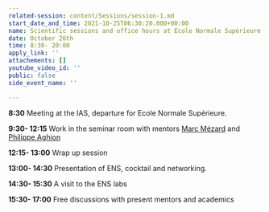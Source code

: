 ```yaml
---
related-session: content/Sessions/session-1.md
start_date_and_time: 2021-10-25T06:30:20.000+00:00
name: Scientific sessions and office hours at Ecole Normale Supérieure
date: October 26th
time: 8:30- 20:00
apply_link: ''
attachements: []
youtube_video_id: ''
public: false
side_event_name: ''

---
```

**8:30** Meeting at the IAS, departure for Ecole Normale Supérieure.

**9:30- 12:15** Work in the seminar room with mentors [Marc Mézard](/mentors#mzard) and [Philippe Aghion](/mentors#aghion)

**12:15- 13:00** Wrap up session

**13:00- 14:30** Presentation of ENS, cocktail and networking.

**14:30- 15:30** A visit to the ENS labs

**15:30- 17:00** Free discussions with present mentors and academics